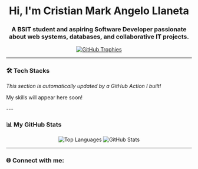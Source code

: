 <h1 align="center">Hi, I'm Cristian Mark Angelo Llaneta</h1>
<h3 align="center">A BSIT student and aspiring Software Developer passionate about web systems, databases, and collaborative IT projects.</h3>

<p align="center">
  <a href="https://github.com/ryo-ma/github-profile-trophy"><img src="https://github-profile-trophy.vercel.app/?username=crazysloths&theme=radical&column=7&margin-w=15&no-frame=true&no-bg=true" alt="GitHub Trophies"/></a>
</p>

---

### 🛠️ Tech Stacks
*This section is automatically updated by a GitHub Action I built!*

<p>My skills will appear here soon!</p>
---

### 📊 My GitHub Stats

<p align="center">
  <img src="https://github-readme-stats.vercel.app/api/top-langs?username=crazysloths&show_icons=true&locale=en&layout=compact&theme=tokyonight" alt="Top Languages" />
  <img src="https://github-readme-stats.vercel.app/api?username=crazysloths&show_icons=true&locale=en&theme=tokyonight" alt="GitHub Stats" />
</p>

---

### 🌐 Connect with me:
